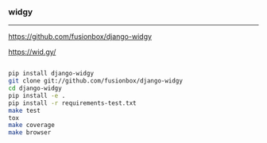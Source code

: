 ### widgy
---
https://github.com/fusionbox/django-widgy

https://wid.gy/

```
```

```sh
pip install django-widgy
git clone git://github.com/fusionbox/django-widgy
cd django-widgy
pip install -e .
pip install -r requirements-test.txt
make test
tox
make coverage
make browser
```

```
```


